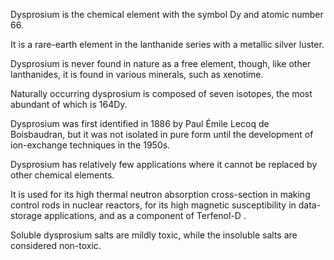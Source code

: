 ﻿Dysprosium is the chemical element with the symbol Dy and atomic number 66.

It is a rare-earth element in the lanthanide series with a metallic silver luster.

Dysprosium is never found in nature as a free element, though, like other lanthanides, it is found in various minerals, such as xenotime.

Naturally occurring dysprosium is composed of seven isotopes, the most abundant of which is 164Dy.

Dysprosium was first identified in 1886 by Paul Émile Lecoq de Boisbaudran, but it was not isolated in pure form until the development of ion-exchange techniques in the 1950s.

Dysprosium has relatively few applications where it cannot be replaced by other chemical elements.

It is used for its high thermal neutron absorption cross-section in making control rods in nuclear reactors, for its high magnetic susceptibility in data-storage applications, and as a component of Terfenol-D .

Soluble dysprosium salts are mildly toxic, while the insoluble salts are considered non-toxic.
